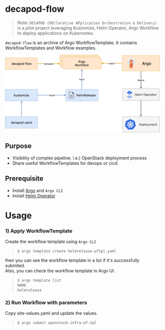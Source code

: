 # decapod-flow

> Note: `DECAPOD (DEClarative APplication Orchestration & Delivery)` is a pilot project leveraging Kustomize, Helm Operator, Argo Workflow to deploy applications on Kubernetes. 

`decapod-flow` is an archive of Argo WorkflowTemplate.
It contains WorkflowTemplates and Workflow examples.

![Decapod-flow Image](docs/assets/decapod-flow.png)

Purpose
-------
* Visibility of complex pipeline. i.e.) OpenStack deployment process
* Share useful WorkflowTemplates for devops or cicd.  

Prerequisite
------------
- Install [Argo](https://github.com/argoproj/argo) and `Argo CLI`
- Install [Helm Operator](https://github.com/fluxcd/helm-operator)


Usage
=============

### 1) Apply WorkflowTemplate
Create the workflow template using `Argo CLI`

> ```
> $ argo template create helmrelease-wftpl.yaml
> ```

then you can see the workflow template in a list if it's successfully submited.  
Also, you can check the workflow template in Argo UI.
> ```
> $ argo template list
> NAME
> helmrelease
> ```

### 2) Run Workflow with parameters
Copy site-values.yaml and update the values.
> ```
> $ argo submit openstack-infra-wf.tpl
> ```

